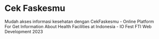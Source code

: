 # Cek Faskesmu
Mudah akses informasi kesehatan dengan CekFaskesmu - Online Platform For Get Information About Health Facilities at Indonesia - IO Fest FTI Web Development 2023 